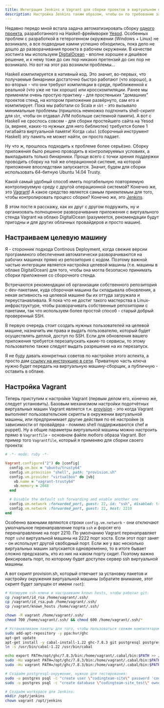 ```yaml
---
title: Интеграция Jenkins и Vagrant для сборки проектов в виртуальном окружении
description: Настройка Jenkins таким образом, чтобы он по требованию запускал виртуальное окружение в Vagrant с помощью VirtualBox.
---
```


Недавно передо мной встала задача автоматизировать сборку
[одного проекта](https://github.com/codingteam/codingteam.org.ru), разработанного на Haskell-фреймворке
[Yesod](http://www.yesodweb.com/). Особенных проблем с разработкой в гетерогенном окружении (Windows + Linux) не
возникало, а все подводные камни успешно обходились, пока дело не дошло до разворачивания проекта в рабочем окружении. В
качестве хостинга мы используем [DigitalOcean](https://www.digitalocean.com/) - вполне хорошее и дешёвое решение, и к
нему тоже до сих пор никаких претензий до сих пор не возникало. Но вот на этот раз возникли проблемы...

Haskell компилируется в нативный код. Это значит, во-первых, что получаемые бинарники достаточно быстро работают (что
хорошо), а во-вторых - что они требуют компиляции в среде, приближенной к реальной (что уже не так хорошо) или
кросскомпиляции. Ранее мы применяли очень простую практику - для простеньких "домашних" проектов стенд, на котором
приложение развёрнуто, сам его и компилирует. Пока мы работали со Scala и `sbt` - это вызывало минимальные проблемы
(пришлось немножко подтюнить shell-скрипт для `sbt`, чтобы он отдавал JVM побольше системной памяти). А вот с Haskell не
срослось совсем - для сборки простейшего сайта на Yesod (а, вернее, каких-то нужных для него библиотек) требуется более
1 гигабайта виртуальной памяти! Когда `cabal` (сборочный инструмент Haskell) эту память не может найти, он просто
падает.

Ну что ж, прошлось подходить к проблеме более серьёзно. Сборку приложения было решено проводить в контролируемых
условиях, а выкладывать только бинарники. Проще всего с точки зрения поддержки проводить сборку на той же операционной
системе, на которой приложение впоследствии запускается. Значит, будем для сборки использовать 64-битную Ubuntu 14.04
Trusty.

Какой самый удобный способ иметь портабельную повторяемую контролируемую среду с другой операционной системой? Конечно
же, это [Vagrant](https://www.vagrantup.com/)! А какое средство является самым приемлемым для того, чтобы контролировать
процесс сборки? Конечно же, это [Jenkins](http://jenkins-ci.org/).

В этом посте я расскажу, как их друг с другом подружить, ну и организовать полноценное разворачивание приложения с
виртуального стенда Vagrant на облако DigitalOcean (разумеется, рекомендации будут пригодны и для других облачных
провайдеров и просто машин).

## Настраиваем целевую машину

Я - сторонник подхода Continous Deployment, когда свежие версии программного обеспечения автоматически разворачиваются
на рабочих машинах прямо из репозитория с кодом. Поэтому важной частью интеграции является настройка целевой машины
(т.е. машины в облаке DigitalOcean) для того, чтобы она могла безопасно принимать сборки приложения со сборочного
стенда.

Встречаются рекомендации об организации собственного репозитория с dev-пакетами, куда сборочная машина бы складывала
обновления, а некая активность на целевой машине бы их оттуда загружала и переустанавливала. Я пока что не достиг такого
мастерства в Linux-инфраструктуре, чтобы разворачивать собственные репозитории с пакетами, так что используем более
простой способ - старый добрый проверенный SSH.

В первую очередь стоит создать нужных пользователей на целевой машине, назначить им права и выдать пользователю, который
будет осуществлять деплой, доступ по SSH. Если для обновления вашего приложения требуется перезапускать какие-то
сервисы, то этому пользователю также следует выдать разрешение на их перезапуск.

Я не буду давать конкретных советов по настройке этого аспекта, а просто дам
[ссылку на инструкцию в сети](https://www.debian-administration.org/article/530/SSH_with_authentication_key_instead_of_password). Приватную
часть ключа нужно будет передать на виртуальную машину-сборщик, а публичную - оставить в облаке.

## Настройка Vagrant

Теперь приступим к настройке Vagrant (первым делом его, конечно же, следует установить). Базовым механизмом настройки
подотчётных виртуальных машин Vagrant является т.н. [provision](http://docs.vagrantup.com/v2/cli/provision.html) - это
когда Vagrant выполняет пользовательские скрипты в окружении виртуальной машины, или предпринимает другие действия по её
настройке (в зависимости от провайдера - помимо shell поддерживаются chef и puppet). Ну а общие параметры виртуальной
машины можно настроить прямо в `Vagrantfile` - основном файле любого образа Vagrant. Вот пример того `Vagrantfile`,
который я применяю для сборки своего проекта:

```ruby
# -*- mode: ruby -*-

Vagrant.configure("2") do |config|
  config.vm.box = "ubuntu/trusty64"
  config.vm.provision "shell", path: "provision.sh"
  config.vm.provider "virtualbox" do |vb|
    vb.name = "vagrant-trusty64"
    vb.memory = 2048
  end

  # Disable the default ssh forwarding and enable another one
  config.vm.network :forwarded_port, guest: 22, id: "ssh", disabled: true
  config.vm.network :forwarded_port, guest: 22, host: 2210
end
```

Особенно важными являются строки `config.vm.network` - они отключают умолчальное перенаправление порта `ssh` и форсят
его перенаправление на порт 2210. По умолчанию Vagrant перенаправляет порт `sshd` виртуальной машины на 2222 порт
хоста. Если этот порт занят - он использует другой свободный порт. Если же у вас несколько виртуальных машин запускается
одновременно, то в итоге бывает сложно предсказать, кто из них на каком порту сидит. Поэтому важно фиксировать порт, по
которому будет доступен сервер ssh виртуальной машины.

А вот скрипт provision.sh, который отвечает за установку пакетов и настройку окружения виртуальной машины (обратите
внимание, этот скрипт будет запущен от имени `root`):

```sh
# Копируем ssh-ключи и настраиваем known hosts, чтобы работал git:
cp /vagrant/id_rsa /home/vagrant/.ssh/
cp /vagrant/id_rsa.pub /home/vagrant/.ssh/
cp /vagrant/known_hosts /home/vagrant/.ssh/

chown -R vagrant /home/vagrant/.ssh/
chmod 700 /home/vagrant/.ssh/ && chmod 600 /home/vagrant/.ssh/*

# Устанавливаем пакеты для того, чтобы пользоваться свежим компилятором Haskell, и обновляем инструменты:
sudo add-apt-repository -y ppa:hvr/ghc
apt-get update
apt-get install -y cabal-install-1.22 ghc-7.8.3 git postgresql postgresql-server-dev-9.3 openjdk-7-jre-headless zlib1g-dev
ln -s /usr/bin/cabal-1.22 /usr/bin/cabal

echo export PATH=/opt/ghc/7.8.3/bin:/home/vagrant/.cabal/bin:$PATH >> /home/vagrant/.profile
sudo -Hu vagrant PATH=/opt/ghc/7.8.3/bin:/home/vagrant/.cabal/bin:$PATH cabal update
sudo -Hu vagrant PATH=/opt/ghc/7.8.3/bin:/home/vagrant/.cabal/bin:$PATH cabal install alex happy yesod-bin

# Создаём postgresql-окружение, нужное для тестирования:
sudo -u postgres psql -c "create user \"codingteam-site\" password 'codingteam-site';"
sudo -u postgres psql -c "create database \"codingteam-site_test\" owner \"codingteam-site\" encoding 'utf-8';"

# Создаём workspace для Jenkins:
mkdir /opt/jenkins
chown vagrant /opt/jenkins
```
